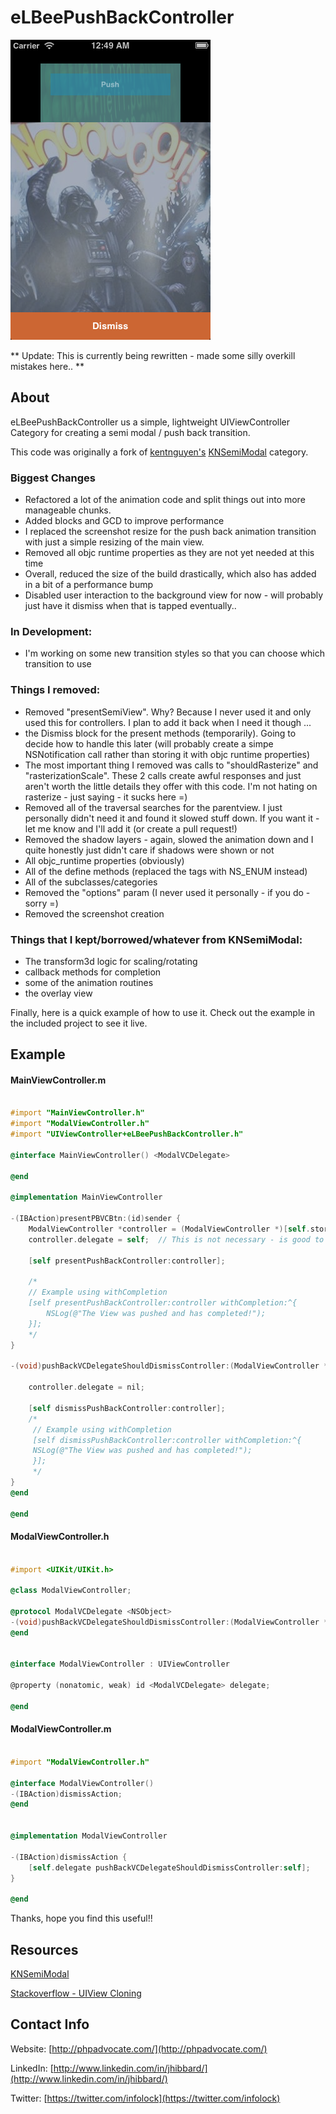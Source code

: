 eLBeePushBackController
=======================

![ScreenShot 1](screenshot.png)

** Update: This is currently being rewritten - made some silly overkill mistakes here.. **

## About

eLBeePushBackController us a simple, lightweight UIViewController Category for creating a semi modal / push back transition.  

This code was originally a fork of [kentnguyen's](https://github.com/kentnguyen) [KNSemiModal](https://github.com/kentnguyen/KNSemiModalViewController) category.  

### Biggest Changes

* Refactored a lot of the animation code and split things out into more manageable chunks.
* Added blocks and GCD to improve performance
* I replaced the screenshot resize for the push back animation transition with just a simple resizing of the main view.
* Removed all objc runtime properties as they are not yet needed at this time
* Overall, reduced the size of the build drastically, which also has added in a bit of a performance bump
* Disabled user interaction to the background view for now - will probably just have it dismiss when that is tapped eventually.. 


### In Development:
* I'm working on some new transition styles so that you can choose which transition to use

### Things I removed:
* Removed "presentSemiView". Why? Because I never used it and only used this for controllers. I plan to add it back when I need it though ...
* the Dismiss block for the present methods (temporarily). Going to decide how to handle this later (will probably create a simpe NSNotification call rather than storing it with objc runtime properties)
* The most important thing I removed was calls to "shouldRasterize" and "rasterizationScale". These 2 calls create awful responses and just aren't worth the little details they offer with this code. I'm not hating on rasterize - just saying - it sucks here =)
* Removed all of the traversal searches for the parentview. I just personally didn't need it and found it slowed stuff down. If you want it - let me know and I'll add it (or create a pull request!)
* Removed the shadow layers - again, slowed the animation down and I quite honestly just didn't care if shadows were shown or not
* All objc_runtime properties (obviously)
* All of the define methods (replaced the tags with NS_ENUM instead)
* All of the subclasses/categories
* Removed the "options" param (I never used it personally - if you do - sorry =)
* Removed the screenshot creation

### Things that I kept/borrowed/whatever from KNSemiModal:
* The transform3d logic for scaling/rotating
* callback methods for completion
* some of the animation routines
* the overlay view

Finally, here is a quick example of how to use it.  Check out the example in the included project to see it live.

## Example

#### MainViewController.m
```objective-c

#import "MainViewController.h"
#import "ModalViewController.h"
#import "UIViewController+eLBeePushBackController.h"

@interface MainViewController() <ModalVCDelegate>

@end

@implementation MainViewController

-(IBAction)presentPBVCBtn:(id)sender {
    ModalViewController *controller = (ModalViewController *)[self.storyboard instantiateViewControllerWithIdentifier:@"ModalViewControllerSBID"];
    controller.delegate = self;  // This is not necessary - is good to just let your main view handle presenting/dismissing

    [self presentPushBackController:controller];

    /*
    // Example using withCompletion
    [self presentPushBackController:controller withCompletion:^{
        NSLog(@"The View was pushed and has completed!");
    }];
    */
}

-(void)pushBackVCDelegateShouldDismissController:(ModalViewController *)controller {

    controller.delegate = nil;

    [self dismissPushBackController:controller];
    /*
     // Example using withCompletion
     [self dismissPushBackController:controller withCompletion:^{
     NSLog(@"The View was pushed and has completed!");
     }];
     */
}
@end

@end
```

#### ModalViewController.h
```objective-c

#import <UIKit/UIKit.h>

@class ModalViewController;

@protocol ModalVCDelegate <NSObject>
-(void)pushBackVCDelegateShouldDismissController:(ModalViewController *)controller;
@end


@interface ModalViewController : UIViewController

@property (nonatomic, weak) id <ModalVCDelegate> delegate;

@end


```


#### ModalViewController.m
```objective-c

#import "ModalViewController.h"

@interface ModalViewController()
-(IBAction)dismissAction;
@end


@implementation ModalViewController

-(IBAction)dismissAction {
    [self.delegate pushBackVCDelegateShouldDismissController:self];
}

@end
```


Thanks, hope you find this useful!!


## Resources
[KNSemiModal](https://github.com/kentnguyen/KNSemiModalViewController)

[Stackoverflow - UIView Cloning](http://stackoverflow.com/a/13664732)


## Contact Info

Website: [http://phpadvocate.com/](http://phpadvocate.com/)

LinkedIn: [http://www.linkedin.com/in/jhibbard/](http://www.linkedin.com/in/jhibbard/)

Twitter: [https://twitter.com/infolock](https://twitter.com/infolock)
